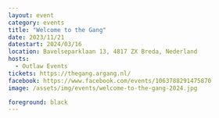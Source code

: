 ```yaml
---
layout: event
category: events
title: "Welcome to the Gang"
date: 2023/11/21
datestart: 2024/03/16
location: Bavelseparklaan 13, 4817 ZX Breda, Nederland
hosts:
  - Outlaw Events
tickets: https://thegang.argang.nl/
facebook: https://www.facebook.com/events/1063788291475870
image: /assets/img/events/welcome-to-the-gang-2024.jpg

foreground: black
---
```


